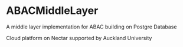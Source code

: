 # ABACMiddleLayer
A middle layer implementation for ABAC building on Postgre Database

Cloud platform on Nectar supported by Auckland University
